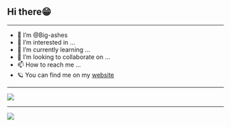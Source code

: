 <!--START_SECTION:waka-->
<!--END_SECTION:waka-->
## Hi there😁
---
- 👋 I’m @Big-ashes
- 👀 I’m interested in ...
- 🌱 I’m currently learning ...
- 💞️ I’m looking to collaborate on ...
- 📫 How to reach me ...
- 🪐 You can find me on my [website](https://bigashes.com)
---
![](https://github-readme-stats.vercel.app/api?username=Big-ashes&show_icons=true&theme=tokyonight)

---
[![](https://github-readme-stats.vercel.app/api/top-langs/?username=Big-ashes)](https://github.com/anuraghazra/github-readme-stats)
